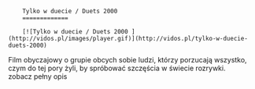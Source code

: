 
        Tylko w duecie / Duets 2000 
        =============
        
        [![Tylko w duecie / Duets 2000 ](http://vidos.pl/images/player.gif)](http://vidos.pl/tylko-w-duecie-duets-2000)
        
        
 Film obyczajowy o grupie obcych sobie ludzi, którzy porzucają wszystko, czym do tej pory żyli, by spróbować szczęścia w świecie rozrywki. zobacz pełny opis
    
